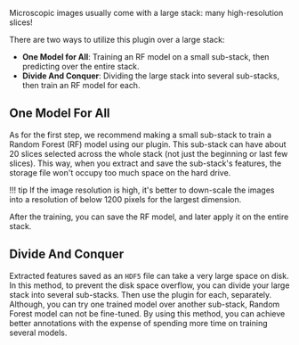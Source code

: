 

Microscopic images usually come with a large stack: many high-resolution slices!

There are two ways to utilize this plugin over a large stack:

- **One Model for All**: Training an RF model on a small sub-stack, then predicting over the entire stack.
- **Divide And Conquer**: Dividing the large stack into several sub-stacks, then train an RF model for each.

## One Model For All
As for the first step, we recommend making a small sub-stack to train a Random Forest (RF) model using our plugin. This sub-stack can have about 20 slices selected across the whole stack (not just the beginning or last few slices). This way, when you extract and save the sub-stack's features, the storage file won't occupy too much space on the hard drive.  

!!! tip
    If the image resolution is high, it's better to down-scale the images into a resolution of below 1200 pixels for the largest dimension.

After the training, you can save the RF model, and later apply it on the entire stack.  

## Divide And Conquer
Extracted features saved as an `HDF5` file can take a very large space on disk. In this method, to prevent the disk space overflow, you can divide your large stack into several sub-stacks. Then use the plugin for each, separately.  
Although, you can try one trained model over another sub-stack, Random Forest model can not be fine-tuned. By using this method, you can achieve better annotations with the expense of spending more time on training several models.
